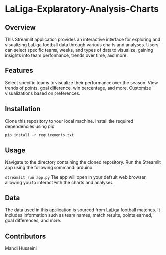 # LaLiga-Explaratory-Analysis-Charts

## Overview
This Streamlit application provides an interactive interface for exploring and visualizing LaLiga football data through various charts and analyses. Users can select specific teams, weeks, and types of data to visualize, gaining insights into team performance, trends over time, and more.

## Features
Select specific teams to visualize their performance over the season.
View trends of points, goal difference, win percentage, and more.
Customize visualizations based on preferences.
## Installation
Clone this repository to your local machine.
Install the required dependencies using pip:

`pip install -r requirements.txt`
## Usage
Navigate to the directory containing the cloned repository.
Run the Streamlit app using the following command:
arduino

`streamlit run app.py`
The app will open in your default web browser, allowing you to interact with the charts and analyses.

## Data
The data used in this application is sourced from LaLiga football matches. It includes information such as team names, match results, points earned, goal differences, and more.

## Contributors
Mahdi Husseini
